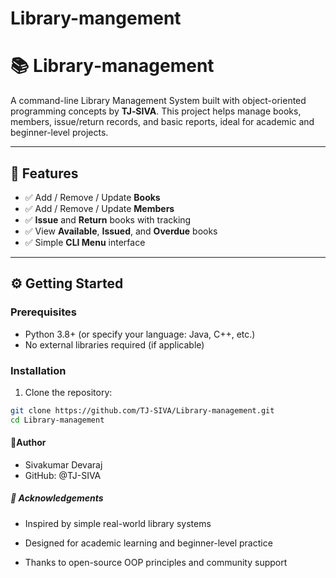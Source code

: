 # Library-mangement
# 📚 Library‑management

A command-line Library Management System built with object-oriented programming concepts by **TJ‑SIVA**. This project helps manage books, members, issue/return records, and basic reports, ideal for academic and beginner-level projects.

---

## 🚀 Features

- ✅ Add / Remove / Update **Books**
- ✅ Add / Remove / Update **Members**
- ✅ **Issue** and **Return** books with tracking
- ✅ View **Available**, **Issued**, and **Overdue** books
- ✅ Simple **CLI Menu** interface

---

## ⚙️ Getting Started

### Prerequisites

- Python 3.8+ (or specify your language: Java, C++, etc.)
- No external libraries required (if applicable)

### Installation

1. Clone the repository:

```bash
git clone https://github.com/TJ-SIVA/Library-management.git
cd Library-management
```



#### 👤Author
- Sivakumar Devaraj
- GitHub: @TJ-SIVA

##### 🙏 Acknowledgements
- Inspired by simple real-world library systems

- Designed for academic learning and beginner-level practice

- Thanks to open-source OOP principles and community support
